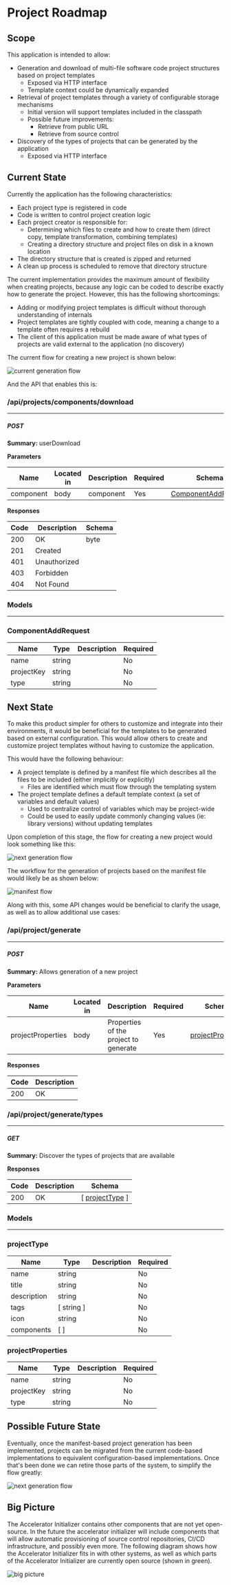 # Project Roadmap

## Scope

This application is intended to allow:
- Generation and download of multi-file software code project structures based on project templates
  - Exposed via HTTP interface
  - Template context could be dynamically expanded
- Retrieval of project templates through a variety of configurable storage mechanisms
  - Initial version will support templates included in the classpath
  - Possible future improvements:
    - Retrieve from public URL
    - Retrieve from source control 
- Discovery of the types of projects that can be generated by the application
  - Exposed via HTTP interface

## Current State

Currently the application has the following characteristics:
- Each project type is registered in code
- Code is written to control project creation logic
- Each project creator is responsible for:
  - Determining which files to create and how to create them (direct copy, template transformation, combining templates)
  - Creating a directory structure and project files on disk in a known location
- The directory structure that is created is zipped and returned
- A clean up process is scheduled to remove that directory structure

The current implementation provides the maximum amount of flexibility when creating projects, because any logic can be coded to describe exactly how to generate the project. However, this has the following shortcomings:
- Adding or modifying project templates is difficult without thorough understanding of internals
- Project templates are tightly coupled with code, meaning a change to a template often requires a rebuild
- The client of this application must be made aware of what types of projects are valid external to the application (no discovery)
 
The current flow for creating a new project is shown below:

![current generation flow](Stage1.png)

And the API that enables this is:

### /api/projects/components/download
---
##### ***POST***
**Summary:** userDownload

**Parameters**

| Name | Located in | Description | Required | Schema |
| ---- | ---------- | ----------- | -------- | ---- |
| component | body | component | Yes | [ComponentAddRequest](#componentaddrequest) |

**Responses**

| Code | Description | Schema |
| ---- | ----------- | ------ |
| 200 | OK | byte |
| 201 | Created |  |
| 401 | Unauthorized |  |
| 403 | Forbidden |  |
| 404 | Not Found |  |

### Models
---

### ComponentAddRequest  

| Name | Type | Description | Required |
| ---- | ---- | ----------- | -------- |
| name | string |  | No |
| projectKey | string |  | No |
| type | string |  | No |

## Next State

To make this product simpler for others to customize and integrate into their environments, it would be beneficial for the templates to be generated based on external configuration. This would allow others to create and customize project templates without having to customize the application.

This would have the following behaviour:
- A project template is defined by a manifest file which describes all the files to be included (either implicitly or explicitly)
  - Files are identified which must flow through the templating system
- The project template defines a default template context (a set of variables and default values)
  - Used to centralize control of variables which may be project-wide
  - Could be used to easily update commonly changing values (ie: library versions) without updating templates

Upon completion of this stage, the flow for creating a new project would look something like this:

![next generation flow](Stage2.png)

The workflow for the generation of projects based on the manifest file would likely be as shown below:

![manifest flow](ManifestFlow.png)

Along with this, some API changes would be beneficial to clarify the usage, as well as to allow additional use cases:


### /api/project/generate
---
##### ***POST***
**Summary:** Allows generation of a new project

**Parameters**

| Name | Located in | Description | Required | Schema |
| ---- | ---------- | ----------- | -------- | ---- |
| projectProperties | body | Properties of the project to generate | Yes | [projectProperties](#projectproperties) |

**Responses**

| Code | Description |
| ---- | ----------- |
| 200 | OK |

### /api/project/generate/types
---
##### ***GET***
**Summary:** Discover the types of projects that are available

**Responses**

| Code | Description | Schema |
| ---- | ----------- | ------ |
| 200 | OK | [ [projectType](#projecttype) ] |

### Models
---

### projectType  

| Name | Type | Description | Required |
| ---- | ---- | ----------- | -------- |
| name | string |  | No |
| title | string |  | No |
| description | string |  | No |
| tags | [ string ] |  | No |
| icon | string |  | No |
| components | [  ] |  | No |

### projectProperties  

| Name | Type | Description | Required |
| ---- | ---- | ----------- | -------- |
| name | string |  | No |
| projectKey | string |  | No |
| type | string |  | No |

## Possible Future State

Eventually, once the manifest-based project generation has been implemented, projects can be migrated from the current code-based implementations to equivalent configuration-based implementations. Once that's been done we can retire those parts of the system, to simplify the flow greatly:

![next generation flow](Stage3.png)

## Big Picture

The Accelerator Initializer contains other components that are not yet open-source. In the future the accelerator initializer will include components that will allow automatic provisioning of source control repositories, CI/CD infrastructure, and possibly even more. The following diagram shows how the Accelerator Initializer fits in with other systems, as well as which parts of the Accelerator Initializer are currently open source (shown in green).

![big picture](BigPicture.png)